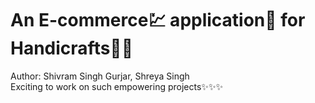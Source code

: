 # An E-commerce💹 application📱 for Handicrafts👐🏻<br>
Author: Shivram Singh Gurjar, Shreya Singh<br>
Exciting to work on such empowering projects✨✨✨<br>

